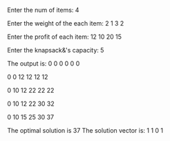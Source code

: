 
Enter the num of items: 	4

Enter the weight of the each item: 
2 1 3 2

Enter the profit of each item: 
12 10 20 15

Enter the knapsack&'s capacity: 	5

The output is: 
0	0	0	0	0	0	

0	0	12	12	12	12	

0	10	12	22	22	22	

0	10	12	22	30	32	

0	10	15	25	30	37	


The optimal solution is 37
The solution vector is: 
1	1	0	1	
